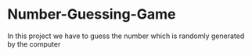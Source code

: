 # Number-Guessing-Game
In this project we have to guess the number which is randomly generated by the computer
